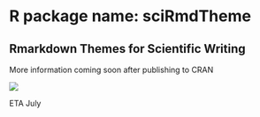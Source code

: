 # R package name: sciRmdTheme
## Rmarkdown Themes for Scientific Writing

More information coming soon after publishing to CRAN

![](https://coursewhiz.org/mainsite/logo2x.png)

ETA July
